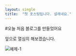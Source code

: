 ```yaml
---
layout: single
title:  "첫 포스팅입니다. 설레네요."
---
```

#오늘 처음 블로그를 만들었어요

앞으로 열심히 해보겠습니다.

![예제-1](C:\Users\이\Desktop\vscode\softkleenex-github-blog\softkleenex.github.io\_posts\Users\이\Desktop\vscode\softkleenex-github-blog\softkleenex.github.io\images\2024-04-21-first\예제-1.png)
